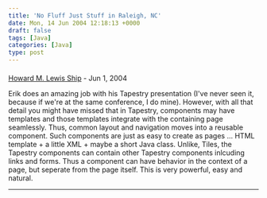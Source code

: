 ```yaml
---
title: 'No Fluff Just Stuff in Raleigh, NC'
date: Mon, 14 Jun 2004 12:18:13 +0000
draft: false
tags: [Java]
categories: [Java]
type: post
---
```



#### 
[Howard M. Lewis Ship](http://howardlewisship.com "hship@comcast.net") - <time datetime="2004-06-14 19:58:04">Jun 1, 2004</time>

Erik does an amazing job with his Tapestry presentation (I've never seen it, because if we're at the same conference, I do mine). However, with all that detail you might have missed that in Tapestry, components may have templates and those templates integrate with the containing page seamlessly. Thus, common layout and navigation moves into a reusable component. Such components are just as easy to create as pages ... HTML template + a little XML + maybe a short Java class. Unlike, Tiles, the Tapestry components can contain other Tapestry components inlcuding links and forms. Thus a component can have behavior in the context of a page, but seperate from the page itself. This is very powerful, easy and natural.
<hr />
